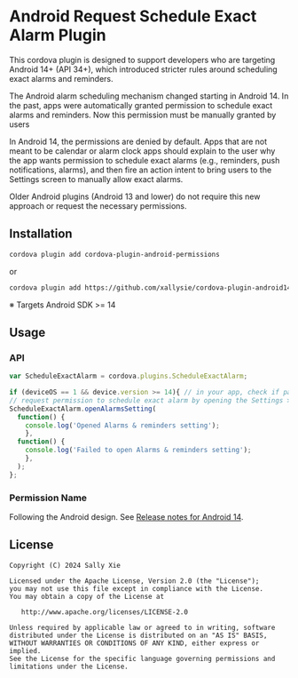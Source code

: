 Android Request Schedule Exact Alarm Plugin
========

This cordova plugin is designed to support developers who are targeting Android 14+ (API 34+), which introduced stricter rules around scheduling exact alarms and reminders.

The Android alarm scheduling mechanism changed starting in Android 14. In the past, apps were automatically granted permission to schedule exact alarms and reminders. Now this permission must be manually granted by users 

In Android 14, the permissions are denied by default. Apps that are not meant to be calendar or alarm clock apps should explain to the user why the app wants permission to schedule exact alarms (e.g., reminders, push notifications, alarms), and then fire an action intent to bring users to the Settings screen to manually allow exact alarms. 

Older Android plugins (Android 13 and lower) do not require this new approach or request the necessary permissions. 

Installation
--------

```bash
cordova plugin add cordova-plugin-android-permissions
```

or

```bash
cordova plugin add https://github.com/xallysie/cordova-plugin-android14-schedule-exact-alarm.git
```

※ Targets Android SDK >= 14

Usage
--------

### API

```javascript
var ScheduleExactAlarm = cordova.plugins.ScheduleExactAlarm;

if (deviceOS == 1 && device.version >= 14){ // in your app, check if participant is using android 14+
// request permission to schedule exact alarm by opening the Settings > Alarms & reminders window, so users can then toggle the permission themselves (for android 14+, api34+)
ScheduleExactAlarm.openAlarmsSetting(
  function() {
    console.log('Opened Alarms & reminders setting');
    },
  function() {
    console.log('Failed to open Alarms & reminders setting');
    },
  );
};

```

### Permission Name

Following the Android design. See [Release notes for Android 14](https://developer.android.com/about/versions/14/changes/schedule-exact-alarms).


License
--------

    Copyright (C) 2024 Sally Xie

    Licensed under the Apache License, Version 2.0 (the "License");
    you may not use this file except in compliance with the License.
    You may obtain a copy of the License at

       http://www.apache.org/licenses/LICENSE-2.0

    Unless required by applicable law or agreed to in writing, software
    distributed under the License is distributed on an "AS IS" BASIS,
    WITHOUT WARRANTIES OR CONDITIONS OF ANY KIND, either express or implied.
    See the License for the specific language governing permissions and
    limitations under the License.
